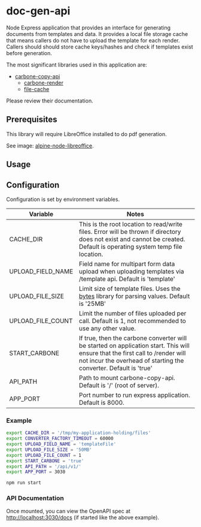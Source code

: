 # doc-gen-api

Node Express application that provides an interface for generating documents from templates and data.  It provides a local file storage cache that means callers do not have to upload the template for each render.  Callers should should store cache keys/hashes and check if templates exist before generation.

The most significant libraries used in this application are:

* [carbone-copy-api](https://www.npmjs.com/package/@bcgov/carbone-copy-api)
  * [carbone-render](https://www.npmjs.com/package/@bcgov/carbone-render)
  * [file-cache](https://www.npmjs.com/package/@bcgov/file-cache)

Please review their documentation.

## Prerequisites

This library will require LibreOffice installed to do pdf generation.

See image: [alpine-node-libreoffice](https://hub.docker.com/r/bcgovimages/alpine-node-libreoffice).

## Usage

## Configuration

Configuration is set by environment variables.

| Variable | Notes |
| --- | --- |
| CACHE\_DIR | This is the root location to read/write files.  Error will be thrown if directory does not exist and cannot be created.  Default is operating system temp file location. |
| UPLOAD\_FIELD\_NAME | Field name for multipart form data upload when uploading templates via /template api.  Default is 'template' |
| UPLOAD\_FILE\_SIZE | Limit size of template files. Uses the [bytes](https://www.npmjs.com/package/bytes) library for parsing values.  Default is '25MB'|
| UPLOAD\_FILE\_COUNT | Limit the number of files uploaded per call.  Default is 1, not recommended to use any other value. |
| START\_CARBONE | If true, then the carbone converter will be started on application start. This will ensure that the first call to /render will not incur the overhead of starting the converter. Default is 'true' |
| API\_PATH | Path to mount carbone-copy-api.  Default is '/' (root of server). |
| APP\_PORT | Port number to run express application.  Default is 8000. |

### Example

```sh
export CACHE_DIR = '/tmp/my-application-holding/files'
export CONVERTER_FACTORY_TIMEOUT = 60000
export UPLOAD_FIELD_NAME = 'templateFile'
export UPLOAD_FILE_SIZE = '50MB'
export UPLOAD_FILE_COUNT = 1
export START_CARBONE = 'true'
export API_PATH = '/api/v1/'
export APP_PORT = 3030

npm run start
```

### API Documentation

Once mounted, you can view the OpenAPI spec at <http://localhost:3030/docs> (if started like the above example).
